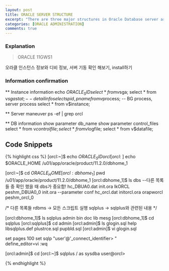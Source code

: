 ```yaml
---
layout: post
title: ORACLE SERVER STRUCTURE
excerpt: "There are three major structures in Oracle Database server architecture: memory structures, process structures, and storage structures."
categories: [ORACLE ADMINISTRATION]
comments: true
---
```


### Explanation

> ORACLE 11GWS1 

오라클 인스턴스 정보와 디비 정보, 서버 기동 확인 해보기, install하기

### Information confirmation

** Instance information
echo $ORACLE_SID
select * from v$sga;
select * from v$sgastat;      -- detail info
select spid, pname from v$process;  -- BG process, server process
select * from v$instance;  

** Server maneuver 
ps  -ef |  grep orcl

** DB information
show parameter db_name
show parameter control_files
select * from v$controlfile;
select * from v$logfile;
select * from v$datafile;

## Code Snippets

{% highlight css %}
[orcl:~]$ echo $ORACLE_SID
orcl
[orcl:~]$ echo $ORACLE_HOME
/u01/app/oracle/product/11.2.0/dbhome_1

[orcl:~]$ cd $ORACLE_HOME
[orcl:dbhome_1]$ pwd
/u01/app/oracle/product/11.2.0/dbhome_1
[orcl:dbhome_1]$ ls dbs --다른 목록들 중 확인 했을 때 dbs가 중요함!
hc_DBUA0.dat  init.ora      lkORCL     peshm_DBUA0_0  init.ora --parameter conf
hc_orcl.dat   initorcl.ora  orapworcl  peshm_orcl_0

/*
다른 목록들
rdbms -> 모든 스크립트 실행
sqlplus -> sqlplus와 관련된 내용
*/

[orcl:dbhome_1]$ ls sqlplus
admin  bin  doc  lib  mesg
[orcl:dbhome_1]$ cd sqlplus
[orcl:sqlplus]$ cd admin
[orcl:admin]$ ls
glogin.sql  help  libsqlplus.def  plustrce.sql  pupbld.sql
[orcl:admin]$ vi glogin.sql

set pages 100
set sqlp "user'@'_connect_identifier> "  
define_editor=vi
:wq

[orcl:admin]$ cd 
[orcl:~]$ sqlplus / as sysdba
user@orcl>

{% endhighlight %}

